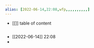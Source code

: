 ```yaml
---
alias: [2022-06-14,22:08,wfp,,,,,,,,,,]
---
```

- [[]]
table of content
```toc
```

- [[2022-06-14]] 22:08
- 